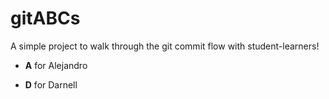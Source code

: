 # gitABCs
A simple project to walk through the git commit flow with student-learners!

* **A** for Alejandro

* **D** for Darnell 
